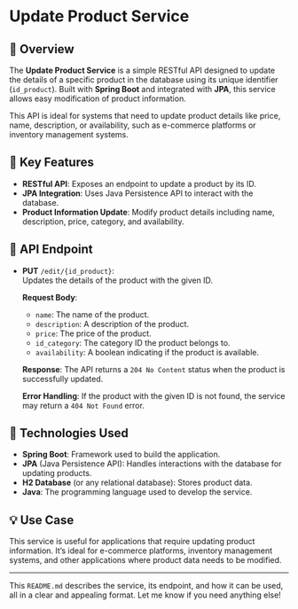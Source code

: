 # Update Product Service

## 🚀 Overview

The **Update Product Service** is a simple RESTful API designed to update the details of a specific product in the database using its unique identifier (`id_product`). Built with **Spring Boot** and integrated with **JPA**, this service allows easy modification of product information.

This API is ideal for systems that need to update product details like price, name, description, or availability, such as e-commerce platforms or inventory management systems.

## 🌟 Key Features

- **RESTful API**: Exposes an endpoint to update a product by its ID.
- **JPA Integration**: Uses Java Persistence API to interact with the database.
- **Product Information Update**: Modify product details including name, description, price, category, and availability.

## 🔑 API Endpoint

- **PUT** `/edit/{id_product}`:  
  Updates the details of the product with the given ID.

  **Request Body**:
  - `name`: The name of the product.
  - `description`: A description of the product.
  - `price`: The price of the product.
  - `id_category`: The category ID the product belongs to.
  - `availability`: A boolean indicating if the product is available.

  **Response**:
  The API returns a `204 No Content` status when the product is successfully updated.

  **Error Handling**:
  If the product with the given ID is not found, the service may return a `404 Not Found` error.

## 🔧 Technologies Used

- **Spring Boot**: Framework used to build the application.
- **JPA** (Java Persistence API): Handles interactions with the database for updating products.
- **H2 Database** (or any relational database): Stores product data.
- **Java**: The programming language used to develop the service.

## 💡 Use Case

This service is useful for applications that require updating product information. It’s ideal for e-commerce platforms, inventory management systems, and other applications where product data needs to be modified.

---

This `README.md` describes the service, its endpoint, and how it can be used, all in a clear and appealing format. Let me know if you need anything else!
